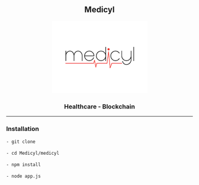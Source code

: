 
<h2 align="center">Medicyl</h2>

<p align="center">
  <a href="" rel="noopener">
    <img max-width=300px src="./assets/logocc.png" alt="Medicyl-logo"></img></a>
</p>

<h3 align="center">Healthcare - Blockchain</h3>

------------------------------------------

### Installation

``` sh
- git clone
```
``` sh
- cd Medicyl/medicyl
```
``` sh
- npm install
```
``` sh
- node app.js
```

